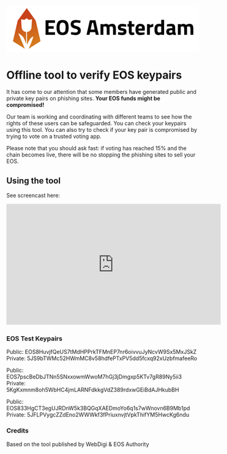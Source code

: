 ![](images/eos-amsterdam-vertical-big.png)

# Offline tool to verify EOS keypairs

It has come to our attention that some members have generated public and private key pairs on phishing sites. **Your EOS funds might be compromised!**

Our team is working and coordinating with different teams to see how
the rights of these users can be safeguarded. You can check your
keypairs using this tool.  You can also try to check if your key pair
is compromised by trying to vote on a trusted voting app.

Please note that you should ask fast: if voting has reached 15% and the chain
becomes live, there will be no stopping the phishing sites to sell your EOS.

## Using the tool

See screencast here:

<iframe width="560" height="315" src="https://www.youtube.com/embed/g7iLLHklUBY" frameborder="0" allow="autoplay; encrypted-media" allowfullscreen></iframe>

### EOS Test Keypairs

Public: EOS8HuvjfQeUS7tMdHPPrkTFMnEP7nr6oivvuJyNcvW9Sx5MxJSkZ
Private: 5JS9bTWMc52HWmMC8v58hdfePTxPV5dd5fcxq92xUzbfmafeeRo

Public: EOS7pscBeDbJTNn5SNxxowmWwoM7hGj3jDmgxp5KTv7gR89Ny5ii3
Private: 5KgKxmnm8oh5WbHC4jmLARNFdkkgVdZ389rdxwGEiBdAJHkubBH

Public: EOS833HgCT3egUJRDnW5k3BQGqXAEDmoYo6q1s7wWnovn6B9Mb1pd
Private: 5JFLPVygcZZdEno2WWWkf3fPriuxnvjtVpkThifYM5HwcKg6ndu

### Credits

Based on the tool published by WebDigi & EOS Authority
